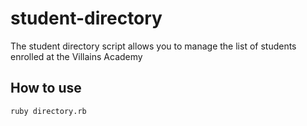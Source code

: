 # student-directory # 

The student directory script allows you to manage the list of students enrolled
at the Villains Academy

## How to use ## 

```shell 
ruby directory.rb
```